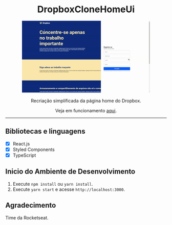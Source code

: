 <h1 align="center">
DropboxCloneHomeUi
</h1>

<p align="center">
  <img src="public/assets/demo.gif">
</p>
<p align="center">Recriação simplificada da página home do Dropbox.</p>
<p align="center">Veja em funcionamento <a href="https://rocketseat-clone-dropbox-menu.netlify.app/">aqui</a>.</p>

<hr>

## Bibliotecas e linguagens

- [x] React.js
- [x] Styled Components
- [x] TypeScript

## Inicio do Ambiente de Desenvolvimento

1. Execute `npm install` ou `yarn install`.<br />
2. Execute `yarn start` e acesse `http://localhost:3000`.<br />

## Agradecimento
Time da Rocketseat.